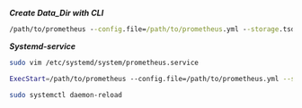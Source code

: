 **_Create Data_Dir with CLI_**

```cmd
/path/to/prometheus --config.file=/path/to/prometheus.yml --storage.tsdb.path=/path/to/custom_data_directory
```

**_Systemd-service_**

```bash
sudo vim /etc/systemd/system/prometheus.service
```
```bash
ExecStart=/path/to/prometheus --config.file=/path/to/prometheus.yml --storage.tsdb.path=/path/to/custom_data_directory
```

```bash
sudo systemctl daemon-reload
```
